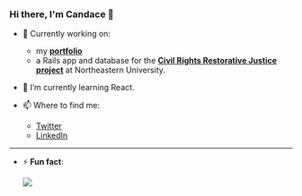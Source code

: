 ### Hi there, I'm Candace 👋

- 🔭 Currently working on:
  - my [**portfolio**](https://fierce-springs-79146.herokuapp.com/)
  - a Rails app and database for the [**Civil Rights Restorative Justice project**](https://crrj.northeastern.edu/) at Northeastern University.


- 🌱 I’m currently learning React.


- 📫 Where to find me:
  - [Twitter](https://twitter.com/CCCodeWrangler)
  - [LinkedIn](https://www.linkedin.com/in/candacehazlett/)

---

- ⚡ **Fun fact**:

    ![](https://media.giphy.com/media/uR6JMOFCtLmXkcKOkG/giphy.gif)
   
